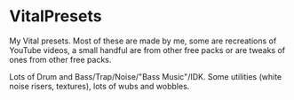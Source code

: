 # VitalPresets

My Vital presets. Most of these are made by me, some are recreations of YouTube videos, a small handful are from other free packs or are tweaks of ones from other free packs.

Lots of Drum and Bass/Trap/Noise/"Bass Music"/IDK. Some utilities (white noise risers, textures), lots of wubs and wobbles.
